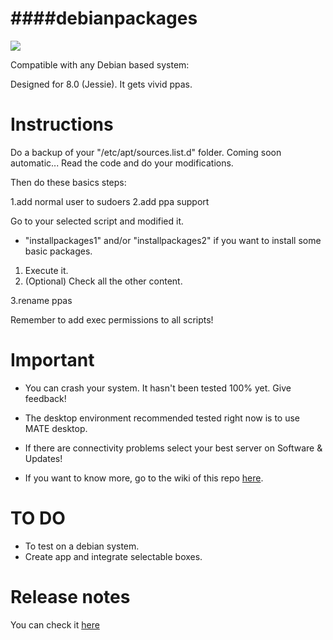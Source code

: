 ####debianpackages
=============================================
![](http://static2.linuxadictos.com/wp-content/uploads/logo-debian.jpg)

Compatible with any Debian based system:

Designed for 8.0 (Jessie). It gets vivid ppas.

Instructions
=============================================
Do a backup of your "/etc/apt/sources.list.d" folder. Coming soon automatic...
Read the code and do your modifications.

Then do these basics steps:

1.add normal user to sudoers
2.add ppa support

Go to your selected script and modified it.

* "installpackages1" and/or "installpackages2" if you want to install some basic packages.
1. Execute it.
1. (Optional) Check all the other content.

3.rename ppas

Remember to add exec permissions to all scripts!

Important
=============================================
* You can crash your system. It hasn't been tested 100% yet. Give feedback!
* The desktop environment recommended tested right now is to use MATE desktop.

* If there are connectivity problems select your best server on Software & Updates!
* If you want to know more, go to the wiki of this repo [here](https://github.com/tonigellida/ubuntupackages/wiki).

TO DO
=============================================
* To test on a debian system.
* Create app and integrate selectable boxes.

Release notes
=============================================
You can check it [here](https://github.com/adgellida/debianpackages/releases)
